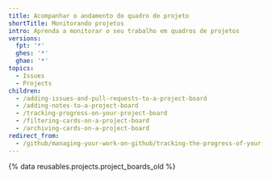```yaml
---
title: Acompanhar o andamento do quadro de projeto
shortTitle: Monitorando projetos
intro: Aprenda a monitorar o seu trabalho em quadros de projetos
versions:
  fpt: '*'
  ghes: '*'
  ghae: '*'
topics:
  - Issues
  - Projects
children:
  - /adding-issues-and-pull-requests-to-a-project-board
  - /adding-notes-to-a-project-board
  - /tracking-progress-on-your-project-board
  - /filtering-cards-on-a-project-board
  - /archiving-cards-on-a-project-board
redirect_from:
  - /github/managing-your-work-on-github/tracking-the-progress-of-your-work-with-project-boards
---
```


{% data reusables.projects.project_boards_old %}
